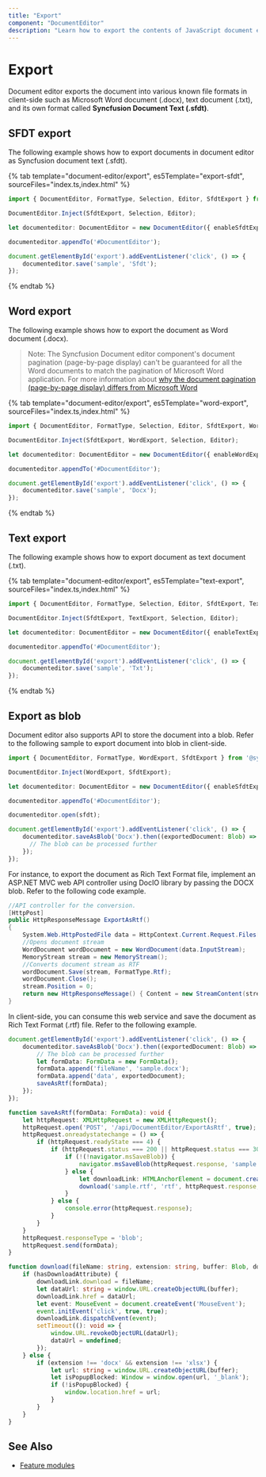 ```yaml
---
title: "Export"
component: "DocumentEditor"
description: "Learn how to export the contents of JavaScript document editor as SFDT, or DOCX document in client-side."
---
```


# Export

Document editor exports the document into various known file formats in client-side such as Microsoft Word document (.docx), text document (.txt), and its own format called **Syncfusion Document Text (.sfdt)**.

## SFDT export

The following example shows how to export documents in document editor as Syncfusion document text (.sfdt).

{% tab template="document-editor/export", es5Template="export-sfdt", sourceFiles="index.ts,index.html" %}

```typescript
import { DocumentEditor, FormatType, Selection, Editor, SfdtExport } from '@syncfusion/ej2-documenteditor';

DocumentEditor.Inject(SfdtExport, Selection, Editor);

let documenteditor: DocumentEditor = new DocumentEditor({ enableSfdtExport: true, enableSelection: true, enableEditor: true, isReadOnly: false });

documenteditor.appendTo('#DocumentEditor');

document.getElementById('export').addEventListener('click', () => {
    documenteditor.save('sample', 'Sfdt');
});

```

{% endtab %}

## Word export

The following example shows how to export the document as Word document (.docx).

>Note: The Syncfusion Document editor component's document pagination (page-by-page display) can't be guaranteed for all the Word documents to match the pagination of Microsoft Word application. For more information about [why the document pagination (page-by-page display) differs from Microsoft Word](../document-editor/import/#Why-the-document-pagination-differs-from-Microsoft-Word)

{% tab template="document-editor/export", es5Template="word-export", sourceFiles="index.ts,index.html" %}

```typescript
import { DocumentEditor, FormatType, Selection, Editor, SfdtExport, WordExport} from '@syncfusion/ej2-documenteditor';

DocumentEditor.Inject(SfdtExport, WordExport, Selection, Editor);

let documenteditor: DocumentEditor = new DocumentEditor({ enableWordExport: true, enableSelection: true, enableEditor: true, isReadOnly: false });

documenteditor.appendTo('#DocumentEditor');

document.getElementById('export').addEventListener('click', () => {
    documenteditor.save('sample', 'Docx');
});

```

{% endtab %}

## Text export

The following example shows how to export document as text document (.txt).

{% tab template="document-editor/export", es5Template="text-export", sourceFiles="index.ts,index.html" %}

```typescript
import { DocumentEditor, FormatType, Selection, Editor, SfdtExport, TextExport} from '@syncfusion/ej2-documenteditor';

DocumentEditor.Inject(SfdtExport, TextExport, Selection, Editor);

let documenteditor: DocumentEditor = new DocumentEditor({ enableTextExport: true, enableSelection: true, enableEditor: true, isReadOnly: false });

documenteditor.appendTo('#DocumentEditor');

document.getElementById('export').addEventListener('click', () => {
    documenteditor.save('sample', 'Txt');
});

```

{% endtab %}

## Export as blob

Document editor also supports API to store the document into a blob. Refer to the following sample to export document into blob in client-side.

```typescript
import { DocumentEditor, FormatType, WordExport, SfdtExport } from '@syncfusion/ej2-documenteditor';

DocumentEditor.Inject(WordExport, SfdtExport);

let documenteditor: DocumentEditor = new DocumentEditor({ enableSfdtExport: true, enableWordExport: true, enableTextExport: true });

documenteditor.appendTo('#DocumentEditor');

documenteditor.open(sfdt);

document.getElementById('export').addEventListener('click', () => {
    documenteditor.saveAsBlob('Docx').then((exportedDocument: Blob) => {
      // The blob can be processed further
    });
});

```

For instance, to export the document as Rich Text Format file, implement an ASP.NET MVC web API controller using DocIO library by passing the DOCX blob. Refer to the following code example.

```csharp
//API controller for the conversion.
[HttpPost]
public HttpResponseMessage ExportAsRtf()
{
    System.Web.HttpPostedFile data = HttpContext.Current.Request.Files[0];
    //Opens document stream
    WordDocument wordDocument = new WordDocument(data.InputStream);
    MemoryStream stream = new MemoryStream();
    //Converts document stream as RTF
    wordDocument.Save(stream, FormatType.Rtf);
    wordDocument.Close();
    stream.Position = 0;
    return new HttpResponseMessage() { Content = new StreamContent(stream) };
}

```

In client-side, you can consume this web service and save the document as Rich Text Format (.rtf) file. Refer to the following example.

```typescript
document.getElementById('export').addEventListener('click', () => {
    documenteditor.saveAsBlob('Docx').then((exportedDocument: Blob) => {
        // The blob can be processed further
        let formData: FormData = new FormData();
        formData.append('fileName', 'sample.docx');
        formData.append('data', exportedDocument);
        saveAsRtf(formData);
    });
});

function saveAsRtf(formData: FormData): void {
    let httpRequest: XMLHttpRequest = new XMLHttpRequest();
    httpRequest.open('POST', '/api/DocumentEditor/ExportAsRtf', true);
    httpRequest.onreadystatechange = () => {
        if (httpRequest.readyState === 4) {
            if (httpRequest.status === 200 || httpRequest.status === 304) {
                if (!(!navigator.msSaveBlob)) {
                    navigator.msSaveBlob(httpRequest.response, 'sample.rtf');
                } else {
                    let downloadLink: HTMLAnchorElement = document.createElementNS('http://www.w3.org/1999/xhtml', 'a') as HTMLAnchorElement;
                    download('sample.rtf', 'rtf', httpRequest.response, downloadLink, 'download' in downloadLink);
                }
            } else {
                console.error(httpRequest.response);
            }
        }
    }
    httpRequest.responseType = 'blob';
    httpRequest.send(formData);
}

function download(fileName: string, extension: string, buffer: Blob, downloadLink: HTMLAnchorElement, hasDownloadAttribute: Boolean): void {
    if (hasDownloadAttribute) {
        downloadLink.download = fileName;
        let dataUrl: string = window.URL.createObjectURL(buffer);
        downloadLink.href = dataUrl;
        let event: MouseEvent = document.createEvent('MouseEvent');
        event.initEvent('click', true, true);
        downloadLink.dispatchEvent(event);
        setTimeout((): void => {
            window.URL.revokeObjectURL(dataUrl);
            dataUrl = undefined;
        });
    } else {
        if (extension !== 'docx' && extension !== 'xlsx') {
            let url: string = window.URL.createObjectURL(buffer);
            let isPopupBlocked: Window = window.open(url, '_blank');
            if (!isPopupBlocked) {
                window.location.href = url;
            }
        }
    }
}
```

## See Also

* [Feature modules](../document-editor/feature-module/)